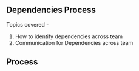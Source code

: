## Dependencies Process

Topics covered -
1. How to identify dependencies across team
2. Communication for Dependencies across team

**Process**
- 
